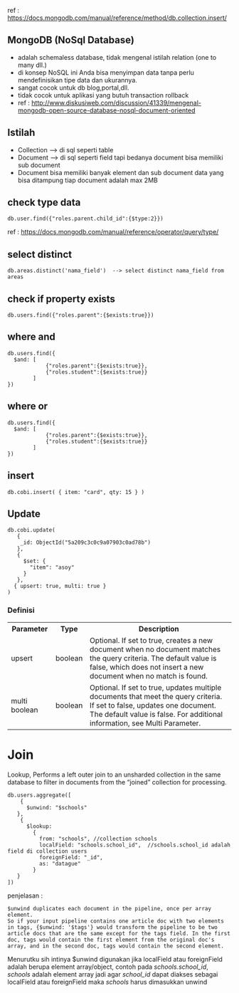 ref : https://docs.mongodb.com/manual/reference/method/db.collection.insert/

## MongoDB (NoSql Database)
- adalah schemaless database, tidak mengenal istilah relation (one to many dll.)
- di konsep NoSQL ini Anda bisa menyimpan data tanpa perlu mendefinisikan tipe data dan ukurannya.
- sangat cocok untuk db blog,portal,dll.
- tidak cocok untuk aplikasi yang butuh transaction rollback
- ref : http://www.diskusiweb.com/discussion/41339/mengenal-mongodb-open-source-database-nosql-document-oriented

## Istilah
- Collection --> di sql seperti table
- Document --> di sql seperti field tapi bedanya document bisa memiliki sub document
- Document bisa memiliki banyak element dan sub document data yang bisa ditampung tiap document adalah  max 2MB

## check type data 
```
db.user.find({"roles.parent.child_id":{$type:2}})
```
ref : https://docs.mongodb.com/manual/reference/operator/query/type/

## select distinct
```
db.areas.distinct('nama_field')  --> select distinct nama_field from areas 
```

## check if  property exists
```
db.users.find({"roles.parent":{$exists:true}})
```

## where and
```
db.users.find({
  $and:	[
  			{"roles.parent":{$exists:true}},
  			{"roles.student":{$exists:true}}
  		]
})
```

## where or
```
db.users.find({
  $and:	[
  			{"roles.parent":{$exists:true}},
  			{"roles.student":{$exists:true}}
  		]
})
```

## insert
```
db.cobi.insert( { item: "card", qty: 15 } )
```

## Update
```
db.cobi.update(
   { 
    _id: ObjectId("5a209c3c0c9a07903c0ad78b") 
   },
   {
     $set: {
       "item": "asoy"
     }
   },
  { upsert: true, multi: true }
)
```
### Definisi
<table>
  <tr><th>Parameter</th><th>Type</th><th>Description</th></tr>
  <tr><td>upsert</td><td>boolean</td><td>Optional. If set to true, creates a new document when no document matches the query criteria. The default value is false, which does not insert a new document when no match is found.</td></tr>
  <tr><td>multi 	boolean</td><td>boolean</td><td>Optional. If set to true, updates multiple documents that meet the query criteria. If set to false, updates one document. The default value is false. For additional information, see Multi Parameter.</td></tr>
</table>


# Join 
Lookup, Performs a left outer join to an unsharded collection in the same database to filter in documents from the “joined” collection for processing.

```
db.users.aggregate([
	{
      $unwind: "$schools"
   },
    {
      $lookup:
        {
          from: "schools", //collection schools
          localField: "schools.school_id",  //schools.school_id adalah field di collection users
          foreignField: "_id",
          as: "datague"
        }
   }
])
```
penjelasan :
```
$unwind duplicates each document in the pipeline, once per array element.
So if your input pipeline contains one article doc with two elements in tags, {$unwind: '$tags'} would transform the pipeline to be two article docs that are the same except for the tags field. In the first doc, tags would contain the first element from the original doc's array, and in the second doc, tags would contain the second element.
```
Menurutku sih intinya $unwind digunakan jika localField atau foreignField adalah berupa element array/object, contoh pada <i>schools.school_id</i>, <i>schools</i> adalah element array jadi agar <i>school_id</i> dapat diakses sebagai localField atau foreignField maka <i>schools</i> harus dimasukkan unwind
